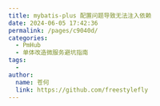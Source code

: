 ```yaml
---
title: mybatis-plus 配置问题导致无法注入依赖
date: 2024-06-05 17:42:36
permalink: /pages/c9040d/
categories:
  - PmHub
  - 单体改造微服务避坑指南
tags:
  - 
author: 
  name: 苍何
  link: https://github.com/freestylefly
---
```

